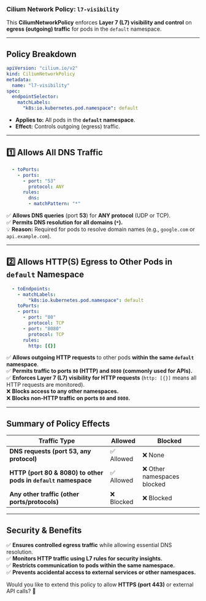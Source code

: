 ### **Cilium Network Policy: `l7-visibility`**  

This **CiliumNetworkPolicy** enforces **Layer 7 (L7) visibility and control** on **egress (outgoing) traffic** for pods in the `default` namespace.

---

## **Policy Breakdown**
```yaml
apiVersion: "cilium.io/v2"
kind: CiliumNetworkPolicy
metadata:
  name: "l7-visibility"
spec:
  endpointSelector:
    matchLabels:
      "k8s:io.kubernetes.pod.namespace": default
```
- **Applies to:** All pods in the **`default` namespace**.  
- **Effect:** Controls outgoing (egress) traffic.

---

## **1️⃣ Allows All DNS Traffic**
```yaml
  - toPorts:
    - ports:
      - port: "53"
        protocol: ANY
      rules:
        dns:
        - matchPattern: "*"
```
✅ **Allows DNS queries** (port **53**) for **ANY protocol** (UDP or TCP).  
✅ **Permits DNS resolution for all domains (`*`).**  
💡 **Reason:** Required for pods to resolve domain names (e.g., `google.com` or `api.example.com`).

---

## **2️⃣ Allows HTTP(S) Egress to Other Pods in `default` Namespace**
```yaml
  - toEndpoints:
    - matchLabels:
        "k8s:io.kubernetes.pod.namespace": default
    toPorts:
    - ports:
      - port: "80"
        protocol: TCP
      - port: "8080"
        protocol: TCP
      rules:
        http: [{}]
```
✅ **Allows outgoing HTTP requests** to other pods **within the same `default` namespace**.  
✅ **Permits traffic to ports `80` (HTTP) and `8080` (commonly used for APIs).**  
✅ **Enforces Layer 7 (L7) visibility for HTTP requests** (`http: [{}]` means all HTTP requests are monitored).  
❌ **Blocks access to any other namespaces.**  
❌ **Blocks non-HTTP traffic on ports `80` and `8080`.**  

---

## **Summary of Policy Effects**
| **Traffic Type**         | **Allowed** | **Blocked** |
|--------------------------|------------|-------------|
| **DNS requests (port 53, any protocol)** | ✅ Allowed | ❌ None |
| **HTTP (port 80 & 8080) to other pods in `default` namespace** | ✅ Allowed | ❌ Other namespaces blocked |
| **Any other traffic (other ports/protocols)** | ❌ Blocked | ❌ Blocked |

---

## **Security & Benefits**
✅ **Ensures controlled egress traffic** while allowing essential DNS resolution.  
✅ **Monitors HTTP traffic using L7 rules for security insights.**  
✅ **Restricts communication to pods within the same namespace.**  
✅ **Prevents accidental access to external services or other namespaces.**  

Would you like to extend this policy to allow **HTTPS (port 443)** or external API calls? 🚀